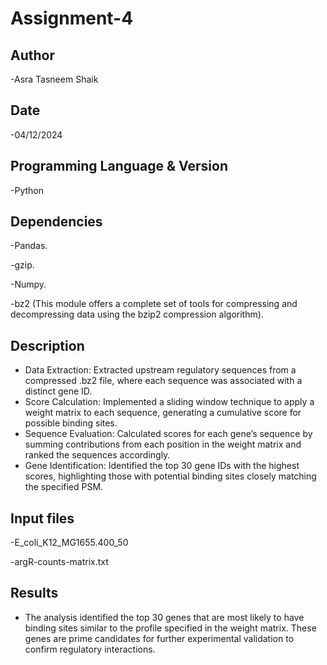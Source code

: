 # Assignment-4


## Author
-Asra Tasneem Shaik

## Date
-04/12/2024

## Programming Language & Version
-Python

## Dependencies
-Pandas.

-gzip.

-Numpy.

-bz2 (This module offers a complete set of tools for compressing and decompressing data using the bzip2 compression algorithm).


## Description
- Data Extraction: Extracted upstream regulatory sequences from a compressed .bz2 file, where each sequence was associated with a distinct gene ID.
- Score Calculation: Implemented a sliding window technique to apply a weight matrix to each sequence, generating a cumulative score for possible binding sites.
- Sequence Evaluation: Calculated scores for each gene’s sequence by summing contributions from each position in the weight matrix and ranked the sequences accordingly.
- Gene Identification: Identified the top 30 gene IDs with the highest scores, highlighting those with potential binding sites closely matching the specified PSM.


## Input files
-E_coli_K12_MG1655.400_50

-argR-counts-matrix.txt


## Results
- The analysis identified the top 30 genes that are most likely to have binding sites similar to the profile specified in the weight matrix. These genes are prime candidates for further experimental validation to confirm regulatory interactions.
